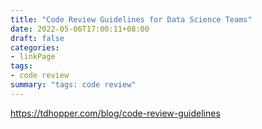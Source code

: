 ```yaml
---
title: "Code Review Guidelines for Data Science Teams"
date: 2022-05-06T17:00:11+08:00
draft: false
categories:
- linkPage
tags:
- code review
summary: "tags: code review"
---
```



https://tdhopper.com/blog/code-review-guidelines

